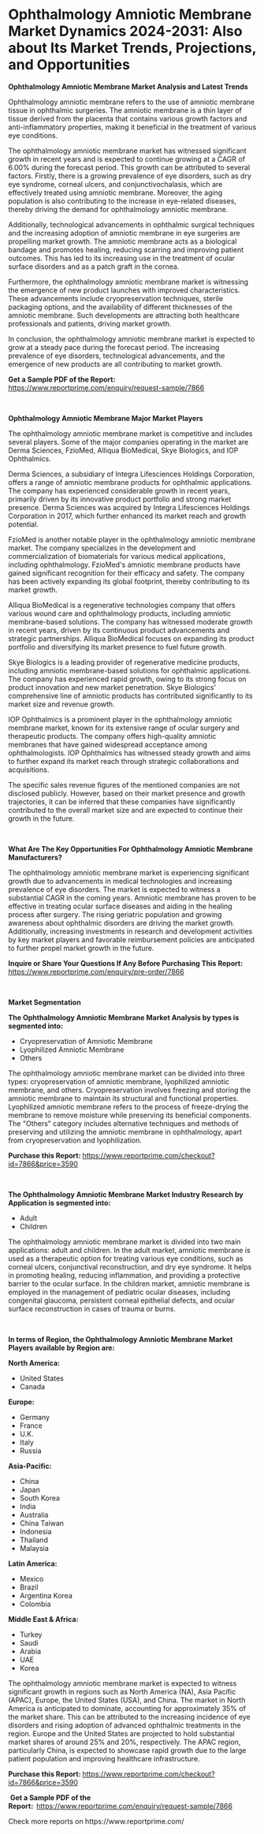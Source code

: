 <p><h1>Ophthalmology Amniotic Membrane Market Dynamics 2024-2031: Also about Its Market Trends, Projections, and Opportunities</h1></p><p><strong>Ophthalmology Amniotic Membrane Market Analysis and Latest Trends</strong></p>
<p><p>Ophthalmology amniotic membrane refers to the use of amniotic membrane tissue in ophthalmic surgeries. The amniotic membrane is a thin layer of tissue derived from the placenta that contains various growth factors and anti-inflammatory properties, making it beneficial in the treatment of various eye conditions.</p><p>The ophthalmology amniotic membrane market has witnessed significant growth in recent years and is expected to continue growing at a CAGR of 6.00% during the forecast period. This growth can be attributed to several factors. Firstly, there is a growing prevalence of eye disorders, such as dry eye syndrome, corneal ulcers, and conjunctivochalasis, which are effectively treated using amniotic membrane. Moreover, the aging population is also contributing to the increase in eye-related diseases, thereby driving the demand for ophthalmology amniotic membrane.</p><p>Additionally, technological advancements in ophthalmic surgical techniques and the increasing adoption of amniotic membrane in eye surgeries are propelling market growth. The amniotic membrane acts as a biological bandage and promotes healing, reducing scarring and improving patient outcomes. This has led to its increasing use in the treatment of ocular surface disorders and as a patch graft in the cornea.</p><p>Furthermore, the ophthalmology amniotic membrane market is witnessing the emergence of new product launches with improved characteristics. These advancements include cryopreservation techniques, sterile packaging options, and the availability of different thicknesses of the amniotic membrane. Such developments are attracting both healthcare professionals and patients, driving market growth.</p><p>In conclusion, the ophthalmology amniotic membrane market is expected to grow at a steady pace during the forecast period. The increasing prevalence of eye disorders, technological advancements, and the emergence of new products are all contributing to market growth.</p></p>
<p><strong>Get a Sample PDF of the Report:&nbsp;</strong> <a href="https://www.reportprime.com/enquiry/request-sample/7866">https://www.reportprime.com/enquiry/request-sample/7866</a></p>
<p>&nbsp;</p>
<p><strong>Ophthalmology Amniotic Membrane Major Market Players</strong></p>
<p><p>The ophthalmology amniotic membrane market is competitive and includes several players. Some of the major companies operating in the market are Derma Sciences, FzioMed, Alliqua BioMedical, Skye Biologics, and IOP Ophthalmics.</p><p>Derma Sciences, a subsidiary of Integra Lifesciences Holdings Corporation, offers a range of amniotic membrane products for ophthalmic applications. The company has experienced considerable growth in recent years, primarily driven by its innovative product portfolio and strong market presence. Derma Sciences was acquired by Integra Lifesciences Holdings Corporation in 2017, which further enhanced its market reach and growth potential.</p><p>FzioMed is another notable player in the ophthalmology amniotic membrane market. The company specializes in the development and commercialization of biomaterials for various medical applications, including ophthalmology. FzioMed's amniotic membrane products have gained significant recognition for their efficacy and safety. The company has been actively expanding its global footprint, thereby contributing to its market growth.</p><p>Alliqua BioMedical is a regenerative technologies company that offers various wound care and ophthalmology products, including amniotic membrane-based solutions. The company has witnessed moderate growth in recent years, driven by its continuous product advancements and strategic partnerships. Alliqua BioMedical focuses on expanding its product portfolio and diversifying its market presence to fuel future growth.</p><p>Skye Biologics is a leading provider of regenerative medicine products, including amniotic membrane-based solutions for ophthalmic applications. The company has experienced rapid growth, owing to its strong focus on product innovation and new market penetration. Skye Biologics' comprehensive line of amniotic products has contributed significantly to its market size and revenue growth.</p><p>IOP Ophthalmics is a prominent player in the ophthalmology amniotic membrane market, known for its extensive range of ocular surgery and therapeutic products. The company offers high-quality amniotic membranes that have gained widespread acceptance among ophthalmologists. IOP Ophthalmics has witnessed steady growth and aims to further expand its market reach through strategic collaborations and acquisitions.</p><p>The specific sales revenue figures of the mentioned companies are not disclosed publicly. However, based on their market presence and growth trajectories, it can be inferred that these companies have significantly contributed to the overall market size and are expected to continue their growth in the future.</p></p>
<p>&nbsp;</p>
<p><strong>What Are The Key Opportunities For Ophthalmology Amniotic Membrane Manufacturers?</strong></p>
<p><p>The ophthalmology amniotic membrane market is experiencing significant growth due to advancements in medical technologies and increasing prevalence of eye disorders. The market is expected to witness a substantial CAGR in the coming years. Amniotic membrane has proven to be effective in treating ocular surface diseases and aiding in the healing process after surgery. The rising geriatric population and growing awareness about ophthalmic disorders are driving the market growth. Additionally, increasing investments in research and development activities by key market players and favorable reimbursement policies are anticipated to further propel market growth in the future.</p></p>
<p><strong>Inquire or Share Your Questions If Any Before Purchasing This Report:</strong> <a href="https://www.reportprime.com/enquiry/pre-order/7866">https://www.reportprime.com/enquiry/pre-order/7866</a></p>
<p>&nbsp;</p>
<p><strong>Market Segmentation</strong></p>
<p><strong>The Ophthalmology Amniotic Membrane Market Analysis by types is segmented into:</strong></p>
<p><ul><li>Cryopreservation of Amniotic Membrane</li><li>Lyophilized Amniotic Membrane</li><li>Others</li></ul></p>
<p><p>The ophthalmology amniotic membrane market can be divided into three types: cryopreservation of amniotic membrane, lyophilized amniotic membrane, and others. Cryopreservation involves freezing and storing the amniotic membrane to maintain its structural and functional properties. Lyophilized amniotic membrane refers to the process of freeze-drying the membrane to remove moisture while preserving its beneficial components. The "Others" category includes alternative techniques and methods of preserving and utilizing the amniotic membrane in ophthalmology, apart from cryopreservation and lyophilization.</p></p>
<p><strong>Purchase this Report:&nbsp;</strong><a href="https://www.reportprime.com/checkout?id=7866&price=3590">https://www.reportprime.com/checkout?id=7866&price=3590</a></p>
<p>&nbsp;</p>
<p><strong>The Ophthalmology Amniotic Membrane Market Industry Research by Application is segmented into:</strong></p>
<p><ul><li>Adult</li><li>Children</li></ul></p>
<p><p>The ophthalmology amniotic membrane market is divided into two main applications: adult and children. In the adult market, amniotic membrane is used as a therapeutic option for treating various eye conditions, such as corneal ulcers, conjunctival reconstruction, and dry eye syndrome. It helps in promoting healing, reducing inflammation, and providing a protective barrier to the ocular surface. In the children market, amniotic membrane is employed in the management of pediatric ocular diseases, including congenital glaucoma, persistent corneal epithelial defects, and ocular surface reconstruction in cases of trauma or burns.</p></p>
<p>&nbsp;</p>
<p><strong>In terms of Region, the Ophthalmology Amniotic Membrane Market Players available by Region are:</strong></p>
<p>
    <p> <strong> North America: </strong>
        <ul>
            <li>United States</li>
            <li>Canada</li>
        </ul>
        </p> 
    <p> <strong> Europe: </strong>
        <ul>
            <li>Germany</li>
            <li>France</li>
            <li>U.K.</li>
            <li>Italy</li>
            <li>Russia</li>
        </ul>
        </p> 
    <p> <strong> Asia-Pacific: </strong>
        <ul>
            <li>China</li>
            <li>Japan</li>
            <li>South Korea</li>
            <li>India</li>
            <li>Australia</li>
            <li>China Taiwan</li>
            <li>Indonesia</li>
            <li>Thailand</li>
            <li>Malaysia</li>
        </ul>
        </p> 
    <p> <strong> Latin America: </strong>
        <ul>
            <li>Mexico</li>
            <li>Brazil</li>
            <li>Argentina Korea</li>
            <li>Colombia</li>
        </ul>
        </p> 
    <p> <strong> Middle East & Africa: </strong>
        <ul>
            <li>Turkey</li>
            <li>Saudi</li>
            <li>Arabia</li>
            <li>UAE</li>
            <li>Korea</li>
        </ul>
    </p>
    </p>
<p><p>The ophthalmology amniotic membrane market is expected to witness significant growth in regions such as North America (NA), Asia Pacific (APAC), Europe, the United States (USA), and China. The market in North America is anticipated to dominate, accounting for approximately 35% of the market share. This can be attributed to the increasing incidence of eye disorders and rising adoption of advanced ophthalmic treatments in the region. Europe and the United States are projected to hold substantial market shares of around 25% and 20%, respectively. The APAC region, particularly China, is expected to showcase rapid growth due to the large patient population and improving healthcare infrastructure.</p></p>
<p><strong>Purchase this Report: </strong><a href="https://www.reportprime.com/checkout?id=7866&price=3590">https://www.reportprime.com/checkout?id=7866&price=3590</a></p>
<p>&nbsp;<strong>Get a Sample PDF of the Report:&nbsp;&nbsp;</strong><a href="https://www.reportprime.com/enquiry/request-sample/7866">https://www.reportprime.com/enquiry/request-sample/7866</a></p>
<p><strong></strong></p>
<p>Check more reports on https://www.reportprime.com/</p>